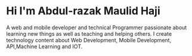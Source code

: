 # Hi I'm Abdul-razak Maulid Haji
A web and mobile developer and technical Programmer passionate about learning new things as well as teaching and helping others.
I create technology content about Web Development, Mobile Development, API,Machine Learning and IOT.

